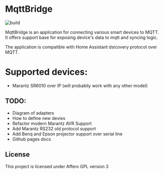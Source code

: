 # MqttBridge
![build](https://github.com/lucaci32u4/mqttbridge/actions/workflows/maven.yml/badge.svg)


MqttBridge is an application for connecting various smart devices to MQTT. It offers support base for exposing device's data to mqtt and syncing logic. 

The application is compatible with Home Assistant dsicovery protocol over MQTT.

# Supported devices: 
 * Marantz SR6010 over IP (will probabily work with any other model)

## TODO:

* Diagram of adapters
* How to define new devies
* Refactor modern Marantz AVR Support
* Add Marantz RS232 old protocol support
* Add Benq and Epson projector support over serial line
* Github pages docs


## License

This project is licensed under Affero GPL version 3